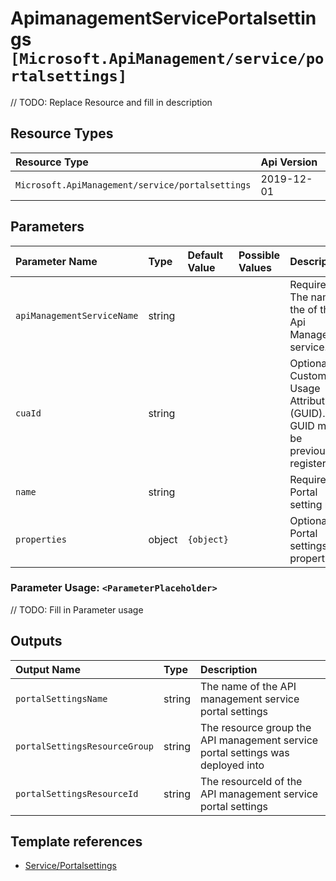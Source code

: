 # ApimanagementServicePortalsettings `[Microsoft.ApiManagement/service/portalsettings]`

// TODO: Replace Resource and fill in description

## Resource Types

| Resource Type | Api Version |
| :-- | :-- |
| `Microsoft.ApiManagement/service/portalsettings` | 2019-12-01 |

## Parameters

| Parameter Name | Type | Default Value | Possible Values | Description |
| :-- | :-- | :-- | :-- | :-- |
| `apiManagementServiceName` | string |  |  | Required. The name of the of the Api Management service. |
| `cuaId` | string |  |  | Optional. Customer Usage Attribution id (GUID). This GUID must be previously registered |
| `name` | string |  |  | Required. Portal setting name |
| `properties` | object | `{object}` |  | Optional. Portal settings properties. |

### Parameter Usage: `<ParameterPlaceholder>`

// TODO: Fill in Parameter usage

## Outputs

| Output Name | Type | Description |
| :-- | :-- | :-- |
| `portalSettingsName` | string | The name of the API management service portal settings |
| `portalSettingsResourceGroup` | string | The resource group the API management service portal settings was deployed into |
| `portalSettingsResourceId` | string | The resourceId of the API management service portal settings |

## Template references

- [Service/Portalsettings](https://docs.microsoft.com/en-us/azure/templates/Microsoft.ApiManagement/2019-12-01/service/portalsettings)
